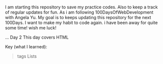 I am starting this repository to save my practice codes. Also to keep a track of regular updates for fun.
As i am following 100DaysOfWebDevelopment with Angela Yu. My goal is to keeps updating this repository for the next 100Days.
I want to make my habit to code again. i have been away for quite some time!
wish me luck!

...
Day 2
This day covers HTML

Key (what I learned):

> tags
> Lists
